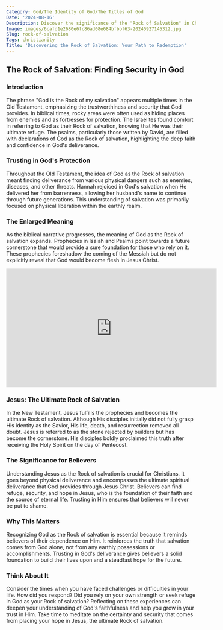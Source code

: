 ```yaml
---
Category: God/The Identity of God/The Titles of God
Date: '2024-08-16'
Description: Discover the significance of the "Rock of Salvation" in Christian theology and its symbolic representation of strength and refuge in times of need. Explore the biblical references and spiritual teachings associated with this powerful metaphor.
Image: images/6cafd1e2680e6fc86ad08e684bfbbf63-20240927145312.jpg
Slug: rock-of-salvation
Tags: christianity
Title: 'Discovering the Rock of Salvation: Your Path to Redemption'
---
```


## The Rock of Salvation: Finding Security in God

### Introduction
The phrase "God is the Rock of my salvation" appears multiple times in the Old Testament, emphasizing the trustworthiness and security that God provides. In biblical times, rocky areas were often used as hiding places from enemies and as fortresses for protection. The Israelites found comfort in referring to God as their Rock of salvation, knowing that He was their ultimate refuge. The psalms, particularly those written by David, are filled with declarations of God as the Rock of salvation, highlighting the deep faith and confidence in God's deliverance. 

### Trusting in God's Protection
Throughout the Old Testament, the idea of God as the Rock of salvation meant finding deliverance from various physical dangers such as enemies, diseases, and other threats. Hannah rejoiced in God's salvation when He delivered her from barrenness, allowing her husband's name to continue through future generations. This understanding of salvation was primarily focused on physical liberation within the earthly realm.

### The Enlarged Meaning
As the biblical narrative progresses, the meaning of God as the Rock of salvation expands. Prophecies in Isaiah and Psalms point towards a future cornerstone that would provide a sure foundation for those who rely on it. These prophecies foreshadow the coming of the Messiah but do not explicitly reveal that God would become flesh in Jesus Christ.


<iframe width="560" height="315" src="https://www.youtube.com/embed/QEaUvcHQgIc" frameborder="0" allow="autoplay; encrypted-media" allowfullscreen></iframe>


### Jesus: The Ultimate Rock of Salvation
In the New Testament, Jesus fulfills the prophecies and becomes the ultimate Rock of salvation. Although His disciples initially did not fully grasp His identity as the Savior, His life, death, and resurrection removed all doubt. Jesus is referred to as the stone rejected by builders but has become the cornerstone. His disciples boldly proclaimed this truth after receiving the Holy Spirit on the day of Pentecost.

### The Significance for Believers
Understanding Jesus as the Rock of salvation is crucial for Christians. It goes beyond physical deliverance and encompasses the ultimate spiritual deliverance that God provides through Jesus Christ. Believers can find refuge, security, and hope in Jesus, who is the foundation of their faith and the source of eternal life. Trusting in Him ensures that believers will never be put to shame.

### Why This Matters
Recognizing God as the Rock of salvation is essential because it reminds believers of their dependence on Him. It reinforces the truth that salvation comes from God alone, not from any earthly possessions or accomplishments. Trusting in God's deliverance gives believers a solid foundation to build their lives upon and a steadfast hope for the future.

### Think About It
Consider the times when you have faced challenges or difficulties in your life. How did you respond? Did you rely on your own strength or seek refuge in God as your Rock of salvation? Reflecting on these experiences can deepen your understanding of God's faithfulness and help you grow in your trust in Him. Take time to meditate on the certainty and security that comes from placing your hope in Jesus, the ultimate Rock of salvation.